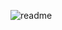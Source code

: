 ![readme](https://user-images.githubusercontent.com/83701344/218962147-a333805a-03cc-4319-86c5-4b3a3c3b6bff.svg)
